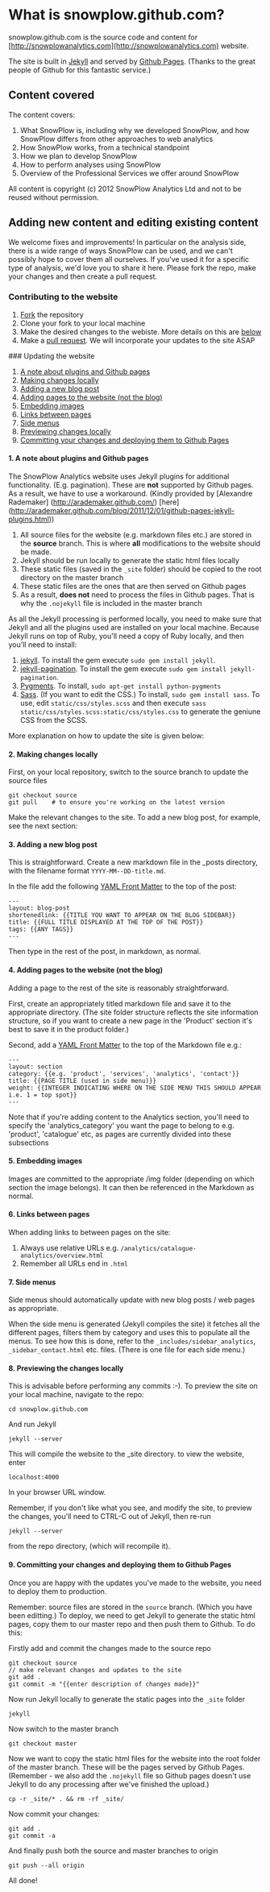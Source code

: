 # What is snowplow.github.com?

snowplow.github.com is the source code and content for [http://snowplowanalytics.com](http://snowplowanalytics.com) website.

The site is built in [Jekyll](https://github.com/mojombo/jekyll) and served by [Github Pages](http://pages.github.com/). (Thanks to the great people of Github for this fantastic service.) 

## Content covered

The content covers:

1. What SnowPlow is, including why we developed SnowPlow, and how SnowPlow differs from other approaches to web analytics
2. How SnowPlow works, from a technical standpoint
3. How we plan to develop SnowPlow
4. How to perform analyses using SnowPlow
5. Overview of the Professional Services we offer around SnowPlow

All content is copyright (c) 2012 SnowPlow Analytics Ltd and not to be reused without permission. 


## Adding new content and editing existing content

We welcome fixes and improvements! In particular on the analysis side, there is a wide range of ways SnowPlow can be used, and we can't possibly hope to cover them all ourselves. If you've used it for a specific type of analysis, we'd love you to share it here. Please fork the repo, make your changes and then create a pull request.

### Contributing to the website

1. [Fork](https://help.github.com/articles/fork-a-repo) the repository
2. Clone your fork to your local machine
3. Make the desired changes to the webiste. More details on this are [below](#website-update)
4. Make a [pull request](https://help.github.com/articles/using-pull-requests). We will incorporate your updates to the site ASAP


<a name="website-update" />
### Updating the website

1. [A note about plugins and Github pages](#1-a-note-about-plugins-and-github-pages)
2. [Making changes locally](#2-making-changes-locally)
3. [Adding a new blog post](#3-adding-a-new-blog-post)
4. [Adding pages to the website (not the blog)](#4-adding-pages-to-the-website-not-the-blog)
5. [Embedding images](#5-embedding-images)
6. [Links between pages](#6-links-between-pages)
7. [Side menus](#7-side-menus)
8. [Previewing changes locally](#8-previewing-the-changes-locally)
9. [Committing your changes and deploying them to Github Pages](#9-committing-your-changes-and-deploying-them-to-github-pages)

#### 1. A note about plugins and Github pages

The SnowPlow Analytics website uses Jekyll plugins for additional functionality. (E.g. pagination). These are **not** supported by Github pages. As a result, we have to use a workaround. (Kindly provided by [Alexandre Rademaker] (http://arademaker.github.com/) [here] (http://arademaker.github.com/blog/2011/12/01/github-pages-jekyll-plugins.html))

1. All source files for the website (e.g. markdown files etc.) are stored in the **source** branch. This is where **all** modifications to the website should be made.
2. Jekyll should be run locally to generate the static html files locally
3. These static files (saved in the `_site` folder) should be copied to the root directory on the master branch
4. These static files are the ones that are then served on Github pages
5. As a result, **does not** need to process the files in Github pages. That is why the `.nojekyll` file is included in the master branch

As all the Jekyll processing is performed locally, you need to make sure that Jekyll and all the plugins used are installed on your local machine. Because Jekyll runs on top of Ruby, you'll need a copy of Ruby locally, and then you'll need to install:

1. [jekyll](https://github.com/mojombo/jekyll). To install the gem execute `sudo gem install jekyll`.
2. [jekyll-pagination](https://github.com/blackwinter/jekyll-pagination). To install the gem execute `sudo gem install jekyll-pagination`.
3. [Pygments](http://pygments.org/). To install, `sudo apt-get install python-pygments`
4. [Sass](http://sass-lang.com/). (If you want to edit the CSS.) To install, `sudo gem install sass`. To use, edit `static/css/styles.scss` and then execute `sass static/css/styles.scss:static/css/styles.css` to generate the geniune CSS from the SCSS.

More explanation on how to update the site is given below:

#### 2. Making changes locally

First, on your local repository, switch to the source branch to update the source files

	git checkout source
	git pull 	# to ensure you're working on the latest version

Make the relevant changes to the site. To add a new blog post, for example, see the next section: 

#### 3. Adding a new blog post

This is straightforward. Create a new markdown file in the _posts directory, with the filename format `YYYY-MM--DD-title.md`.

In the file add the following [YAML Front Matter](https://github.com/mojombo/jekyll/wiki/YAML-Front-Matter) to the top of the post:

	---
	layout: blog-post
	shortenedlink: {{TITLE YOU WANT TO APPEAR ON THE BLOG SIDEBAR}}
	title: {{FULL TITLE DISPLAYED AT THE TOP OF THE POST}}
	tags: {{ANY TAGS}}
	---

Then type in the rest of the post, in markdown, as normal.

#### 4. Adding pages to the website (not the blog)

Adding a page to the rest of the site is reasonably straightforward.

First, create an appropriately titled markdown file and save it to the appropriate directory. (The site folder structure reflects the site information structure, so if you want to create a new page in the 'Product' section it's best to save it in the product folder.)

Second, add a [YAML Front Matter](https://github.com/mojombo/jekyll/wiki/YAML-Front-Matter) to the top of the Markdown file e.g.:

	---
	layout: section
	category: {{e.g. 'product', 'services', 'analytics', 'contact'}}
	title: {{PAGE TITLE (used in side menu)}} 
	weight: {{INTEGER INDICATING WHERE ON THE SIDE MENU THIS SHOULD APPEAR i.e. 1 = top spot}}
	---

Note that if you're adding content to the Analytics section, you'll need to specify the 'analytics_category' you want the page to belong to e.g. 'product', 'catalogue' etc, as pages are currently divided into these subsections

#### 5. Embedding images

Images are committed to the appropriate /img folder (depending on which section the image belongs). It can then be referenced in the Markdown as normal.
	
#### 6. Links between pages

When adding links to between pages on the site:

1. Always use relative URLs e.g. `/analytics/catalogue-analytics/overview.html`
2. Remember all URLs end in `.html`

#### 7. Side menus

Side menus should automatically update with new blog posts / web pages as appropriate.

When the side menu is generated (Jekyll compiles the site) it fetches all the different pages, filters them by category and uses this to populate all the menus. To see how this is done, refer to the `_includes/sidebar_analytics`, `_sidebar_contact.html` etc. files. (There is one file for each side menu.)

#### 8. Previewing the changes locally

This is advisable before performing any commits :-). To preview the site on your local machine, navigate to the repo:

	cd snowplow.github.com

And run Jekyll

	jekyll --server

This will compile the website to the _site directory. to view the website, enter

	localhost:4000

In your browser URL window.

Remember, if you don't like what you see, and modify the site, to preview the changes, you'll need to CTRL-C out of Jekyll, then re-run 

	jekyll --server

from the repo directory, (which will recompile it).

#### 9. Committing your changes and deploying them to Github Pages

Once you are happy with the updates you've made to the website, you need to deploy them to production.

Remember: source files are stored in the `source` branch. (Which you have been editting.) To deploy, we need to get Jekyll to generate the static html pages, copy them to our master repo and then push them to Github. To do this:

Firstly add and commit the changes made to the source repo

	git checkout source
	// make relevant changes and updates to the site
	git add .
	git commit -m "{{enter description of changes made}}"

Now run Jekyll locally to generate the static pages into the `_site` folder

	jekyll

Now switch to the master branch

	git checkout master

Now we want to copy the static html files for the website into the root folder of the master branch. These will be the pages served by Github Pages. (Remember - we also add the `.nojekyll` file so Github pages doesn't use Jekyll to do any processing after we've finished the upload.)

	cp -r _site/* . && rm -rf _site/

Now commit your changes:

	git add .
    git commit -a

And finally push both the source and master branches to origin

	git push --all origin

All done!